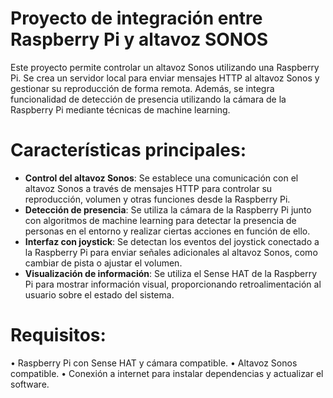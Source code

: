 # Proyecto de integración entre Raspberry Pi y altavoz SONOS
Este proyecto permite controlar un altavoz Sonos utilizando una Raspberry Pi. Se crea un servidor local para enviar mensajes HTTP al altavoz Sonos y gestionar su reproducción de forma remota. Además, se integra funcionalidad de detección de presencia utilizando la cámara de la Raspberry Pi mediante técnicas de machine learning.

# Características principales:
- **Control del altavoz Sonos**: Se establece una comunicación con el altavoz Sonos a través de mensajes HTTP para controlar su reproducción, volumen y otras funciones desde la Raspberry Pi.
- **Detección de presencia**: Se utiliza la cámara de la Raspberry Pi junto con algoritmos de machine learning para detectar la presencia de personas en el entorno y realizar ciertas acciones en función de ello.
-	**Interfaz con joystick**: Se detectan los eventos del joystick conectado a la Raspberry Pi para enviar señales adicionales al altavoz Sonos, como cambiar de pista o ajustar el volumen.
-	**Visualización de información**: Se utiliza el Sense HAT de la Raspberry Pi para mostrar información visual, proporcionando retroalimentación al usuario sobre el estado del sistema.

# Requisitos:
•	Raspberry Pi con Sense HAT y cámara compatible.
•	Altavoz Sonos compatible.
•	Conexión a internet para instalar dependencias y actualizar el software.
